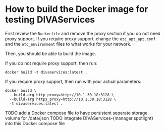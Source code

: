 How to build the Docker image for testing DIVAServices
======================================================

First review the `Dockerfile` and remove the proxy section if you do not need proxy support.
If you require proxy support, change the `etc_apt_apt.conf` and the `etc_environment` files
to what works for your network.

Then, you should be able to build the image.

If you do not require proxy support, then run:
~~~
docker build -t divaservices:latest .
~~~


If you require proxy support, then run with your actual parameters:
~~~
docker build \
  --build-arg http_proxy=http://10.1.30.18:3128 \
  --build-arg https_proxy=http://10.1.30.18:3128 \
  -t divaservices:latest .
~~~



TODO add a Docker compose file to have persistent separate storage volume for /data/json
TODO integrate DIVAServices-{manager,spotlight} into this Docker compose file
